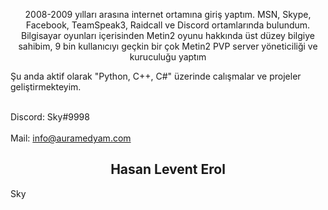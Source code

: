 <p align="center">
2008-2009 yılları arasına internet ortamına giriş yaptım. MSN, Skype, Facebook, TeamSpeak3, Raidcall ve Discord ortamlarında bulundum.<br>
Bilgisayar oyunları içerisinden Metin2 oyunu hakkında üst düzey bilgiye sahibim, 9 bin kullanıcıyı geçkin bir çok Metin2 PVP server yöneticiliği ve kuruculuğu yaptım<br>

Şu anda aktif olarak "Python, C++, C#" üzerinde calışmalar ve projeler geliştirmekteyim.<br>

</br>Discord: Sky#9998<br>
</br>Mail: info@auramedyam.com<br>
</p>

<h2 align="center">Hasan Levent Erol</h2>
<h1">Sky</h1>
